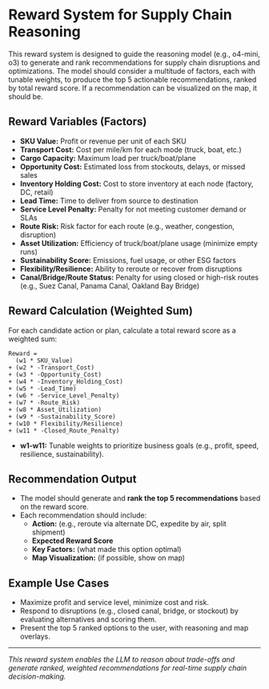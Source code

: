 # Reward System for Supply Chain Reasoning

This reward system is designed to guide the reasoning model (e.g., o4-mini, o3) to generate and rank recommendations for supply chain disruptions and optimizations. The model should consider a multitude of factors, each with tunable weights, to produce the top 5 actionable recommendations, ranked by total reward score. If a recommendation can be visualized on the map, it should be.

## Reward Variables (Factors)

- **SKU Value:** Profit or revenue per unit of each SKU
- **Transport Cost:** Cost per mile/km for each mode (truck, boat, etc.)
- **Cargo Capacity:** Maximum load per truck/boat/plane
- **Opportunity Cost:** Estimated loss from stockouts, delays, or missed sales
- **Inventory Holding Cost:** Cost to store inventory at each node (factory, DC, retail)
- **Lead Time:** Time to deliver from source to destination
- **Service Level Penalty:** Penalty for not meeting customer demand or SLAs
- **Route Risk:** Risk factor for each route (e.g., weather, congestion, disruption)
- **Asset Utilization:** Efficiency of truck/boat/plane usage (minimize empty runs)
- **Sustainability Score:** Emissions, fuel usage, or other ESG factors
- **Flexibility/Resilience:** Ability to reroute or recover from disruptions
- **Canal/Bridge/Route Status:** Penalty for using closed or high-risk routes (e.g., Suez Canal, Panama Canal, Oakland Bay Bridge)

## Reward Calculation (Weighted Sum)

For each candidate action or plan, calculate a total reward score as a weighted sum:

``` text
Reward =
  (w1 * SKU_Value)
+ (w2 * -Transport_Cost)
+ (w3 * -Opportunity_Cost)
+ (w4 * -Inventory_Holding_Cost)
+ (w5 * -Lead_Time)
+ (w6 * -Service_Level_Penalty)
+ (w7 * -Route_Risk)
+ (w8 * Asset_Utilization)
+ (w9 * -Sustainability_Score)
+ (w10 * Flexibility/Resilience)
+ (w11 * -Closed_Route_Penalty)
```

- **w1-w11:** Tunable weights to prioritize business goals (e.g., profit, speed, resilience, sustainability).

## Recommendation Output

- The model should generate and **rank the top 5 recommendations** based on the reward score.
- Each recommendation should include:
  - **Action:** (e.g., reroute via alternate DC, expedite by air, split shipment)
  - **Expected Reward Score**
  - **Key Factors:** (what made this option optimal)
  - **Map Visualization:** (if possible, show on map)

## Example Use Cases

- Maximize profit and service level, minimize cost and risk.
- Respond to disruptions (e.g., closed canal, bridge, or stockout) by evaluating alternatives and scoring them.
- Present the top 5 ranked options to the user, with reasoning and map overlays.

---

*This reward system enables the LLM to reason about trade-offs and generate ranked, weighted recommendations for real-time supply chain decision-making.*

